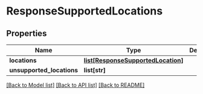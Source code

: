 # ResponseSupportedLocations

## Properties
Name | Type | Description | Notes
------------ | ------------- | ------------- | -------------
**locations** | [**list[ResponseSupportedLocation]**](ResponseSupportedLocation.md) |  | 
**unsupported_locations** | **list[str]** |  | 

[[Back to Model list]](../README.md#documentation-for-models) [[Back to API list]](../README.md#documentation-for-api-endpoints) [[Back to README]](../README.md)


